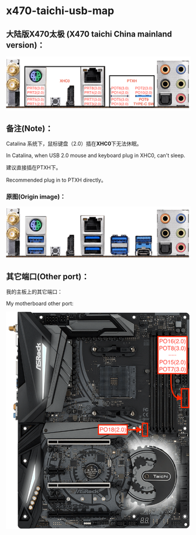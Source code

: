 # x470-taichi-usb-map

## 大陆版X470太极 (X470 taichi China mainland version)：

![USB-portmap](USB-portmap.png)

## 备注(Note)：

Catalina 系统下，鼠标键盘（2.0）插在**XHC0**下无法休眠。

In Catalina, when USB 2.0 mouse and keyboard plug in XHC0, can't sleep.

建议直接插在PTXH下。

Recommended plug in to PTXH directly。

### 原图(Origin image)：

![X470-Taichi](X470-Taichi.png)

## 其它端口(Other port)：

我的主板上的其它端口：

My motherboard other port:

![Other port](X470-Taichi(L2).png)
